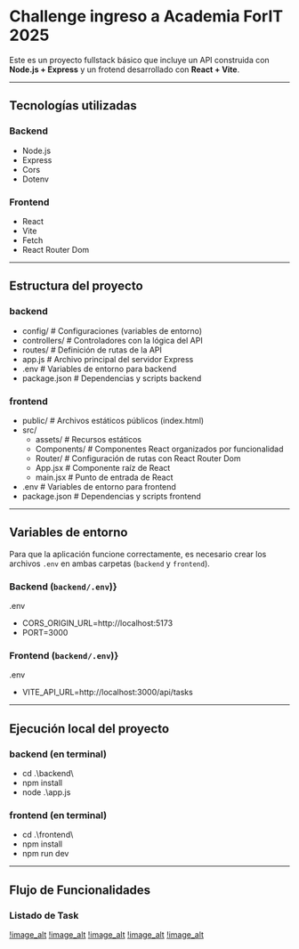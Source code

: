 # Challenge ingreso a Academia ForIT 2025

Este es un proyecto fullstack básico que incluye un API construida con **Node.js + Express** y un frotend desarrollado con **React + Vite**.

---

## Tecnologías utilizadas

### Backend
- Node.js
- Express
- Cors
- Dotenv

### Frontend
- React
- Vite
- Fetch
- React Router Dom

---

## Estructura del proyecto
### backend
  - config/             # Configuraciones (variables de entorno)
  - controllers/        # Controladores con la lógica del API
  - routes/             # Definición de rutas de la API
  - app.js              # Archivo principal del servidor Express
  - .env                # Variables de entorno para backend
  - package.json        # Dependencias y scripts backend
### frontend
  - public/             # Archivos estáticos públicos (index.html)
  - src/
    - assets/         # Recursos estáticos
    - Components/     # Componentes React organizados por funcionalidad
    - Router/         # Configuración de rutas con React Router Dom
    - App.jsx         # Componente raíz de React
    - main.jsx        # Punto de entrada de React
  - .env              # Variables de entorno para frontend
  - package.json      # Dependencias y scripts frontend

---
## Variables de entorno

Para que la aplicación funcione correctamente, es necesario crear los archivos `.env` en ambas carpetas (`backend` y `frontend`).

### Backend (`backend/.env`)}
.env
  - CORS_ORIGIN_URL=http://localhost:5173
  - PORT=3000

### Frontend (`backend/.env`)}
.env
  - VITE_API_URL=http://localhost:3000/api/tasks

---
## Ejecución local del proyecto
### backend (en terminal)
  - cd .\backend\
  - npm install
  - node .\app.js
### frontend (en terminal)
  - cd .\frontend\
  - npm install
  - npm run dev

---
## Flujo de Funcionalidades

### Listado de Task 
[!image_alt](https://github.com/Agustin-Lovera04/ChallengeAcademiaForIT2025/blob/e3523157a29f2d75d84ec20d5996ab53df99decb/List.png)
[!image_alt]()
[!image_alt]()
[!image_alt]()
[!image_alt]()
